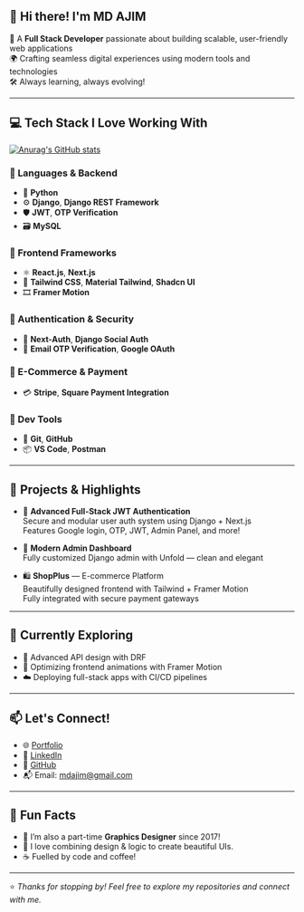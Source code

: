 ## 👋 Hi there! I'm MD AJIM

🎯 A **Full Stack Developer** passionate about building scalable, user-friendly web applications  
🌍 Crafting seamless digital experiences using modern tools and technologies  
🛠️ Always learning, always evolving!

---

## 💻 Tech Stack I Love Working With
[![Anurag's GitHub stats](https://github-readme-stats.vercel.app/api?username=md-ajim&show_icons=true)](https://github.com/md-ajim/github-readme-stats)

### 🧠 Languages & Backend
- 🐍 **Python**
- ⚙️ **Django**, **Django REST Framework**
- 🛡️ **JWT**, **OTP Verification**
- 🗃️ **MySQL**

### 🎨 Frontend Frameworks
- ⚛️ **React.js**, **Next.js**
- 🎨 **Tailwind CSS**, **Material Tailwind**, **Shadcn UI**
- 🎞️ **Framer Motion**

### 🔐 Authentication & Security
- 🔑 **Next-Auth**, **Django Social Auth**
- 📧 **Email OTP Verification**, **Google OAuth**

### 🛒 E-Commerce & Payment
- 💳 **Stripe**, **Square Payment Integration**

### 🧰 Dev Tools
- 🔧 **Git**, **GitHub**
- 📦 **VS Code**, **Postman**

---

## 🚀 Projects & Highlights

- 🔐 **Advanced Full-Stack JWT Authentication**  
  Secure and modular user auth system using Django + Next.js  
  Features Google login, OTP, JWT, Admin Panel, and more!

- 💼 **Modern Admin Dashboard**  
  Fully customized Django admin with Unfold — clean and elegant

- 🛍️ **ShopPlus** — E-commerce Platform  
  Beautifully designed frontend with Tailwind + Framer Motion  
  Fully integrated with secure payment gateways

---

## 🌱 Currently Exploring
- 🧠 Advanced API design with DRF
- 🔧 Optimizing frontend animations with Framer Motion
- ☁️ Deploying full-stack apps with CI/CD pipelines

---

## 📫 Let's Connect!

- 🌐 [Portfolio](https://ajim-dev.vercel.app/)  
- 💼 [LinkedIn](https://www.linkedin.com/in/md-ajim-a3a7b027a/)  
- 🐙 [GitHub](https://github.com/md-ajim)  
- 📬 Email: mdajim@gmail.com  

---

## 🧠 Fun Facts

- 📸 I’m also a part-time **Graphics Designer** since 2017!
- 🧩 I love combining design & logic to create beautiful UIs.
- ☕ Fuelled by code and coffee!

---

⭐️ *Thanks for stopping by! Feel free to explore my repositories and connect with me.*

